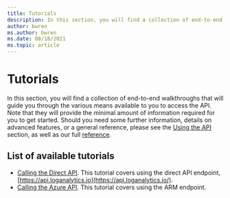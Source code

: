 ```yaml
---
title: Tutorials
description: In this section, you will find a collection of end-to-end walkthroughs that will guide you through the various means available to you to access the API.
author: bwren
ms.author: bwren
ms.date: 08/18/2021
ms.topic: article
---
```

# Tutorials

In this section, you will find a collection of end-to-end walkthroughs that will guide you through the various means available to you to access the API. Note that they will provide the minimal amount of information required for you to get started. Should you need some further information, details on advanced features, or a general reference, please see the [Using the API](https://dev.loganalytics.io/documentation/Using-the-API) section, as well as our full [reference](https://dev.loganalytics.io/reference).

## List of available tutorials

  - [Calling the Direct API](https://dev.loganalytics.io/documentation/1-Tutorials/Direct-API). This tutorial covers using the direct API endpoint, [https://api.loganalytics.io](https://api.loganalytics.io/).
  - [Calling the Azure API](https://dev.loganalytics.io/documentation/1-Tutorials/ARM-API). This tutorial covers using the ARM endpoint.
